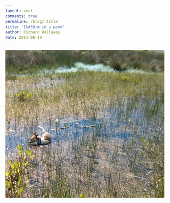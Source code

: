 ```yaml
---
layout: post
comments: true
permalink: /blog/:title
title: 'I&#39;m in a pond'
author: Richard Dallaway
date: 2013-06-19
---
```


<div><a href="/media/IMG_20130619_203635.JPG"><img src="/media/IMG_20130619_203635.JPG.500.JPG" width="500" height="465"/></a></div>


  
    

